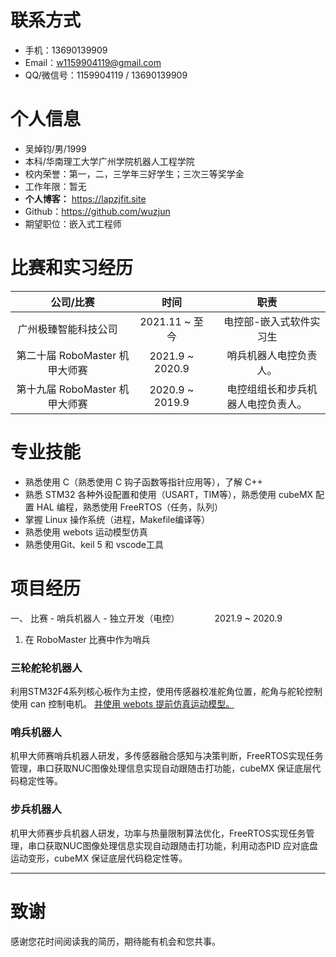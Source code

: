 # 联系方式

- 手机：13690139909
- Email：w1159904119@gmail.com
- QQ/微信号：1159904119 / 13690139909

# 个人信息

- 吴焯钧/男/1999
- 本科/华南理工大学广州学院机器人工程学院
- 校内荣誉：第一，二，三学年三好学生；三次三等奖学金
- 工作年限：暂无
- **个人博客：**
https://lapzjfit.site
- Github：https://github.com/wuzjun
- 期望职位：嵌入式工程师

# 比赛和实习经历

|公司/比赛|时间|职责|
|:-:|:-:|:-:|
|广州极臻智能科技公司&emsp;|2021.11 ~ 至今|&emsp;电控部-嵌入式软件实习生|
|第二十届 RoboMaster 机甲大师赛&emsp;|2021.9 ~ 2020.9|&emsp;哨兵机器人电控负责人。|
|第十九届 RoboMaster 机甲大师赛&emsp;|2020.9 ~ 2019.9|&emsp;电控组组长和步兵机器人电控负责人。|

# 专业技能

- 熟悉使用 C（熟悉使用 C 钩子函数等指针应用等），了解 C++
&nbsp;
- 熟悉 STM32 各种外设配置和使用（USART，TIM等），熟悉使用 cubeMX 配置 HAL 编程，熟悉使用 FreeRTOS（任务，队列）
&nbsp;
- 掌握 Linux 操作系统（进程，Makefile编译等）
&nbsp;
- 熟悉使用 webots 运动模型仿真
&nbsp;
- 熟悉使用Git、keil 5 和 vscode工具

# 项目经历

一、 比赛 - 哨兵机器人 - 独立开发（电控）&emsp;&emsp;&emsp;&emsp;2021.9 ~ 2020.9

1. 在 RoboMaster 比赛中作为哨兵

### 三轮舵轮机器人

利用STM32F4系列核心板作为主控，使用传感器校准舵角位置，舵角与舵轮控制使用 can 控制电机。
[并使用 webots 提前仿真运动模型。](https://github.com/wuzjun/Webots_Robot)

### 哨兵机器人

机甲大师赛哨兵机器人研发，多传感器融合感知与决策判断，FreeRTOS实现任务管理，串口获取NUC图像处理信息实现自动跟随击打功能，cubeMX 保证底层代码稳定性等。

### 步兵机器人

机甲大师赛步兵机器人研发，功率与热量限制算法优化，FreeRTOS实现任务管理，串口获取NUC图像处理信息实现自动跟随击打功能，利用动态PID 应对底盘运动变形，cubeMX 保证底层代码稳定性等。



---

# 致谢

感谢您花时间阅读我的简历，期待能有机会和您共事。

